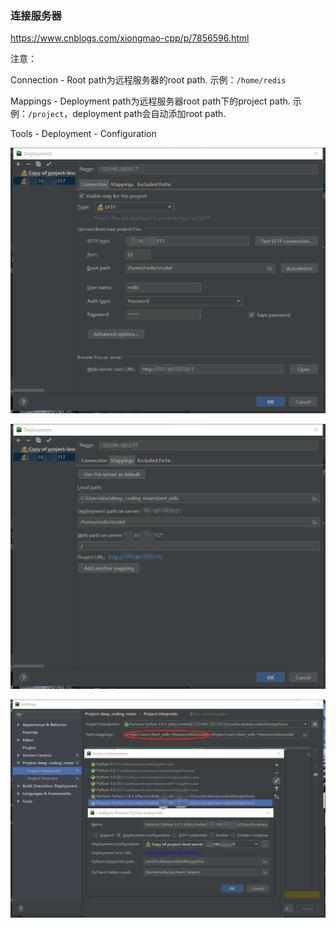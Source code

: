### 连接服务器

https://www.cnblogs.com/xiongmao-cpp/p/7856596.html

注意：

Connection - Root path为远程服务器的root path. 示例：`/home/redis`

Mappings - Deployment path为远程服务器root path下的project path. 示例：`/project`，deployment path会自动添加root path.



Tools - Deployment - Configuration

![pycharm_server1](https://github.com/bifeng/deep_coding_notes/raw/master/image/pycharm_server1.png)

![pycharm_server2](https://github.com/bifeng/deep_coding_notes/raw/master/image/pycharm_server2.png)

![pycharm_server3](https://github.com/bifeng/deep_coding_notes/raw/master/image/pycharm_server3.png)



